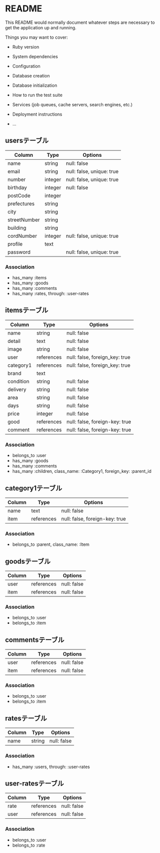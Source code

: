 # README

This README would normally document whatever steps are necessary to get the
application up and running.

Things you may want to cover:

* Ruby version

* System dependencies

* Configuration

* Database creation

* Database initialization

* How to run the test suite

* Services (job queues, cache servers, search engines, etc.)

* Deployment instructions

* ...
## usersテーブル
|Column|Type|Options|
|------|----|-------|
|name|string|null: false|
|email|string|null: false, unique: true|
|number|integer|null: false, unique: true|
|birthday|integer|null: false|
|postCode|integer|
|prefectures|string|
|city|string|
|streetNumber|string|
|building|string|
|cordNumber|integer|null: false, unique: true|
|profile|text|
|password| |null: false, unique: true|

### Association
- has_many :items
- has_many :goods
- has_many :comments
- has_many :rates, through: :user-rates

## itemsテーブル
|Column|Type|Options|
|------|----|-------|
|name|string|null: false|
|detail|text|null: false|
|image|string|null: false|
|user|references|null: false, foreign_key: true|
|category1|references|null: false, foreign_key: true|
|brand|text|
|condition|string|null: false|
|delivery|string|null: false|
|area|string|null: false|
|days|string|null: false|
|price|integer|null: false|
|good|references|null: false, foreign-key: true|
|comment|references|null: false, foreign-key: true|

### Association
- belongs_to :user
- has_many :goods
- has_many :comments
- has_many :children, class_name: :Category1, foreign_key: :parent_id

## category1テーブル
|Column|Type|Options|
|------|----|-------|
|name|text|null: false|
|item|references|null: false, foreign-key: true|

### Association
- belongs_to :parent, class_name: :Item


## goodsテーブル
|Column|Type|Options|
|------|----|-------|
|user|references|null: false|
|item|references|null: false|

### Association
- belongs_to :user
- belongs_to :item

## commentsテーブル
|Column|Type|Options|
|------|----|-------|
|user|references|null: false|
|item|references|null: false|

### Association
- belongs_to :user
- belongs_to :item

## ratesテーブル
|Column|Type|Options|
|------|----|-------|
|name|string|null: false|

### Association
- has_many :users, through: :user-rates

## user-ratesテーブル
|Column|Type|Options|
|------|----|-------|
|rate|references|null: false|
|user|references|null: false|

### Association
- belongs_to :user
- belongs_to :rate


